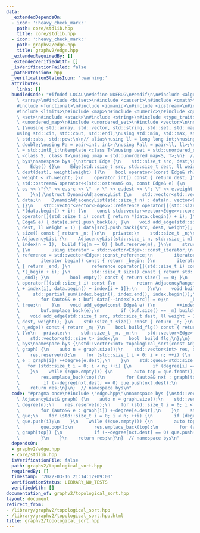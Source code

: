 ```yaml
---
data:
  _extendedDependsOn:
  - icon: ':heavy_check_mark:'
    path: core/stdlib.hpp
    title: core/stdlib.hpp
  - icon: ':heavy_check_mark:'
    path: graphv2/edge.hpp
    title: graphv2/edge.hpp
  _extendedRequiredBy: []
  _extendedVerifiedWith: []
  _isVerificationFailed: false
  _pathExtension: hpp
  _verificationStatusIcon: ':warning:'
  attributes:
    links: []
  bundledCode: "#ifndef LOCAL\n#define NDEBUG\n#endif\n\n#include <algorithm>\n#include\
    \ <array>\n#include <bitset>\n#include <cassert>\n#include <cmath>\n#include <complex>\n\
    #include <functional>\n#include <iomanip>\n#include <iostream>\n#include <iterator>\n\
    #include <limits>\n#include <map>\n#include <numeric>\n#include <queue>\n#include\
    \ <set>\n#include <stack>\n#include <string>\n#include <type_traits>\n#include\
    \ <unordered_map>\n#include <unordered_set>\n#include <vector>\n\nnamespace bys\
    \ {\nusing std::array, std::vector, std::string, std::set, std::map, std::pair;\n\
    using std::cin, std::cout, std::endl;\nusing std::min, std::max, std::sort, std::reverse,\
    \ std::abs, std::pow;\n\n// alias\nusing ll = long long int;\nusing ld = long\
    \ double;\nusing Pa = pair<int, int>;\nusing Pall = pair<ll, ll>;\nusing ibool\
    \ = std::int8_t;\ntemplate <class T>\nusing uset = std::unordered_set<T>;\ntemplate\
    \ <class S, class T>\nusing umap = std::unordered_map<S, T>;\n}  // namespace\
    \ bys\nnamespace bys {\nstruct Edge {\n    std::size_t src, dest;\n    ll weight;\n\
    \    Edge() {}\n    Edge(std::size_t src, std::size_t dest, ll weight = 1) : src(src),\
    \ dest(dest), weight(weight) {}\n    bool operator<(const Edge& rh) const { return\
    \ weight < rh.weight; }\n    operator int() const { return dest; }\n    friend\
    \ std::ostream& operator<<(std::ostream& os, const Edge& e) {\n        return\
    \ os << \"{\" << e.src << \" -> \" << e.dest << \": \" << e.weight << \"}\";\n\
    \    }\n};\nstruct DynamicAdjacencyList {\n    std::vector<std::vector<Edge>>\
    \ data;\n    DynamicAdjacencyList(std::size_t n) : data(n, vector<Edge>()), _n(n)\
    \ {}\n    std::vector<vector<Edge>>::reference operator[](std::size_t i) { return\
    \ *(data.begin() + i); }\n    const std::vector<vector<Edge>>::const_reference\
    \ operator[](std::size_t i) const { return *(data.cbegin() + i); }\n    void add_edge(const\
    \ Edge& e) { data[e.src].push_back(e); }\n    void add_edge(std::size_t src, std::size_t\
    \ dest, ll weight = 1) { data[src].push_back({src, dest, weight}); }\n    std::size_t\
    \ size() const { return _n; }\n\n   private:\n    std::size_t _n;\n};\nstruct\
    \ AdjacencyList {\n    AdjacencyList(std::size_t n, std::size_t m) : _n(n), _m(m),\
    \ index(n + 1), _build_flg(m == 0) { buf.reserve(m); }\n\n    struct AdjacencyRange\
    \ {\n        using iterator = std::vector<Edge>::const_iterator;\n        using\
    \ reference = std::vector<Edge>::const_reference;\n        iterator _begin, _end;\n\
    \        iterator begin() const { return _begin; }\n        iterator end() const\
    \ { return _end; }\n        reference operator[](std::size_t i) const { return\
    \ *(_begin + i); }\n        std::size_t size() const { return std::distance(_begin,\
    \ _end); }\n        bool empty() const { return size() == 0; }\n    };\n    AdjacencyRange\
    \ operator[](std::size_t i) const {\n        return AdjacencyRange{data.begin()\
    \ + index[i], data.begin() + index[i + 1]};\n    }\n\n    void build() {\n   \
    \     std::partial_sum(index.begin(), index.end(), index.begin());\n        data.resize(_m);\n\
    \        for (auto&& e : buf) data[--index[e.src]] = e;\n        _build_flg =\
    \ true;\n    }\n    void add_edge(const Edge& e) {\n        ++index[e.src];\n\
    \        buf.emplace_back(e);\n        if (buf.size() == _m) build();\n    }\n\
    \    void add_edge(std::size_t src, std::size_t dest, ll weight = 1) { add_edge(Edge(src,\
    \ dest, weight)); }\n    std::size_t size() const { return _n; }\n    std::size_t\
    \ n_edge() const { return _m; }\n    bool build_flg() const { return _build_flg;\
    \ }\n\n   private:\n    std::size_t _n, _m;\n    std::vector<Edge> buf, data;\n\
    \    std::vector<std::size_t> index;\n    bool _build_flg;\n};\n}  // namespace\
    \ bys\nnamespace bys {\nstd::vector<int> topological_sort(const AdjacencyList&\
    \ graph) {\n    auto n = graph.size();\n    std::vector<int> res, degree(n);\n\
    \    res.reserve(n);\n    for (std::size_t i = 0; i < n; ++i) {\n        for (auto&&\
    \ e : graph[i]) ++degree[e.dest];\n    }\n    std::queue<std::size_t> que;\n \
    \   for (std::size_t i = 0; i < n; ++i) {\n        if (degree[i] == 0) que.push(i);\n\
    \    }\n    while (!que.empty()) {\n        auto top = que.front();\n        que.pop();\n\
    \        res.emplace_back(top);\n        for (auto&& nxt : graph[top]) {\n   \
    \         if (--degree[nxt.dest] == 0) que.push(nxt.dest);\n        }\n    }\n\
    \    return res;\n}\n}  // namespace bys\n"
  code: "#pragma once\n#include \"edge.hpp\"\nnamespace bys {\nstd::vector<int> topological_sort(const\
    \ AdjacencyList& graph) {\n    auto n = graph.size();\n    std::vector<int> res,\
    \ degree(n);\n    res.reserve(n);\n    for (std::size_t i = 0; i < n; ++i) {\n\
    \        for (auto&& e : graph[i]) ++degree[e.dest];\n    }\n    std::queue<std::size_t>\
    \ que;\n    for (std::size_t i = 0; i < n; ++i) {\n        if (degree[i] == 0)\
    \ que.push(i);\n    }\n    while (!que.empty()) {\n        auto top = que.front();\n\
    \        que.pop();\n        res.emplace_back(top);\n        for (auto&& nxt :\
    \ graph[top]) {\n            if (--degree[nxt.dest] == 0) que.push(nxt.dest);\n\
    \        }\n    }\n    return res;\n}\n}  // namespace bys\n"
  dependsOn:
  - graphv2/edge.hpp
  - core/stdlib.hpp
  isVerificationFile: false
  path: graphv2/topological_sort.hpp
  requiredBy: []
  timestamp: '2022-03-16 21:14:12+09:00'
  verificationStatus: LIBRARY_NO_TESTS
  verifiedWith: []
documentation_of: graphv2/topological_sort.hpp
layout: document
redirect_from:
- /library/graphv2/topological_sort.hpp
- /library/graphv2/topological_sort.hpp.html
title: graphv2/topological_sort.hpp
---
```

